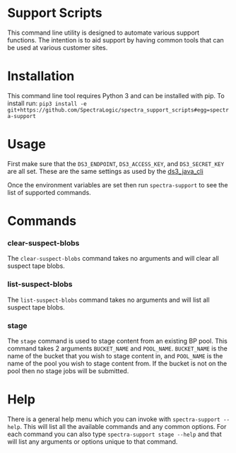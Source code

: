 Support Scripts
===============

This command line utility is designed to automate various support
functions. The intention is to aid support by having common tools
that can be used at various customer sites. 

Installation
============

This command line tool requires Python 3 and can be installed with pip.
To install run: `pip3 install -e git+https://github.com/SpectraLogic/spectra_support_scripts#egg=spectra-support`

Usage
===

First make sure that the `DS3_ENDPOINT`, `DS3_ACCESS_KEY`, and
`DS3_SECRET_KEY` are all set.  These are the same settings as used by
the [ds3_java_cli](https://github.com/SpectraLogic/ds3_java_cli#linux-configuration)

Once the environment variables are set then run `spectra-support` to see
the list of supported commands.

Commands
=======

### clear-suspect-blobs
The `clear-suspect-blobs` command takes no arguments and will clear all
suspect tape blobs.

### list-suspect-blobs
The `list-suspect-blobs` command takes no arguments and will list all
suspect tape blobs.

### stage
The `stage` command is used to stage content from an existing BP pool.
This command takes 2 arguments `BUCKET_NAME` and `POOL_NAME`.
`BUCKET_NAME` is the name of the bucket that you wish to stage content
in, and `POOL_NAME` is the name of the pool you wish to stage content
from.  If the bucket is not on the pool then no stage jobs will be
submitted.

Help
====

There is a general help menu which you can invoke with `spectra-support
--help`.  This will list all the available commands and any common options.  For each command
you can also type `spectra-support stage --help` and that will list any
arguments or options unique to that command.
